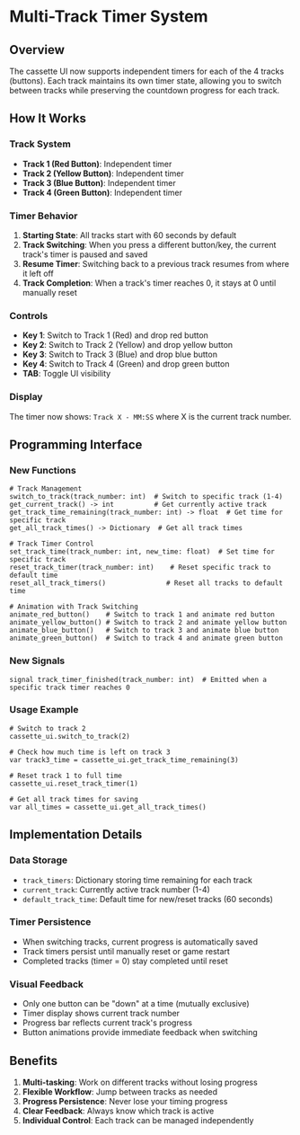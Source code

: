 # Multi-Track Timer System

## Overview
The cassette UI now supports independent timers for each of the 4 tracks (buttons). Each track maintains its own timer state, allowing you to switch between tracks while preserving the countdown progress for each track.

## How It Works

### Track System
- **Track 1 (Red Button)**: Independent timer
- **Track 2 (Yellow Button)**: Independent timer  
- **Track 3 (Blue Button)**: Independent timer
- **Track 4 (Green Button)**: Independent timer

### Timer Behavior
1. **Starting State**: All tracks start with 60 seconds by default
2. **Track Switching**: When you press a different button/key, the current track's timer is paused and saved
3. **Resume Timer**: Switching back to a previous track resumes from where it left off
4. **Track Completion**: When a track's timer reaches 0, it stays at 0 until manually reset

### Controls
- **Key 1**: Switch to Track 1 (Red) and drop red button
- **Key 2**: Switch to Track 2 (Yellow) and drop yellow button
- **Key 3**: Switch to Track 3 (Blue) and drop blue button
- **Key 4**: Switch to Track 4 (Green) and drop green button
- **TAB**: Toggle UI visibility

### Display
The timer now shows: `Track X - MM:SS` where X is the current track number.

## Programming Interface

### New Functions
```gdscript
# Track Management
switch_to_track(track_number: int)  # Switch to specific track (1-4)
get_current_track() -> int          # Get currently active track
get_track_time_remaining(track_number: int) -> float  # Get time for specific track
get_all_track_times() -> Dictionary  # Get all track times

# Track Timer Control
set_track_time(track_number: int, new_time: float)  # Set time for specific track
reset_track_timer(track_number: int)    # Reset specific track to default time
reset_all_track_timers()               # Reset all tracks to default time

# Animation with Track Switching
animate_red_button()    # Switch to track 1 and animate red button
animate_yellow_button() # Switch to track 2 and animate yellow button
animate_blue_button()   # Switch to track 3 and animate blue button
animate_green_button()  # Switch to track 4 and animate green button
```

### New Signals
```gdscript
signal track_timer_finished(track_number: int)  # Emitted when a specific track timer reaches 0
```

### Usage Example
```gdscript
# Switch to track 2
cassette_ui.switch_to_track(2)

# Check how much time is left on track 3
var track3_time = cassette_ui.get_track_time_remaining(3)

# Reset track 1 to full time
cassette_ui.reset_track_timer(1)

# Get all track times for saving
var all_times = cassette_ui.get_all_track_times()
```

## Implementation Details

### Data Storage
- `track_timers`: Dictionary storing time remaining for each track
- `current_track`: Currently active track number (1-4)
- `default_track_time`: Default time for new/reset tracks (60 seconds)

### Timer Persistence
- When switching tracks, current progress is automatically saved
- Track timers persist until manually reset or game restart
- Completed tracks (timer = 0) stay completed until reset

### Visual Feedback
- Only one button can be "down" at a time (mutually exclusive)
- Timer display shows current track number
- Progress bar reflects current track's progress
- Button animations provide immediate feedback when switching

## Benefits
1. **Multi-tasking**: Work on different tracks without losing progress
2. **Flexible Workflow**: Jump between tracks as needed
3. **Progress Persistence**: Never lose your timing progress
4. **Clear Feedback**: Always know which track is active
5. **Individual Control**: Each track can be managed independently
